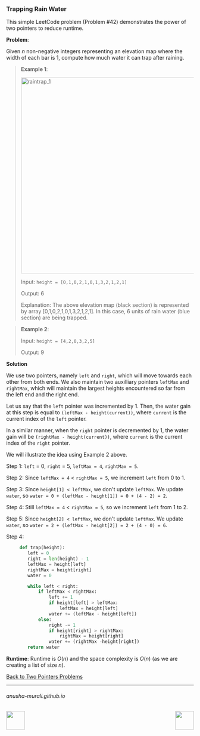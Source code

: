 ### Trapping Rain Water

This simple LeetCode problem (Problem #42) demonstrates the power of two pointers to reduce runtime.

**Problem**: 

Given $n$ non-negative integers representing an elevation map where the width of each bar is 1, 
compute how much water it can trap after raining.

> **Example 1**:
>
> <img width="525" alt="raintrap_1" src="https://github.com/user-attachments/assets/dd747ea6-52d1-4963-9246-dbf0de95c9aa" />
> 
>
> Input: `height = [0,1,0,2,1,0,1,3,2,1,2,1]`
> 
> Output: 6
> 
> Explanation: The above elevation map (black section) is represented by array [0,1,0,2,1,0,1,3,2,1,2,1].
> In this case, 6 units of rain water (blue section) are being trapped.

> **Example 2**:
>
> Input: `height = [4,2,0,3,2,5]`
>
> Output: 9

**Solution**

We use two pointers, namely `left` and `right`, which will move towards each other from both ends. We also maintain two auxilliary pointers `leftMax` and `rightMax`, which will maintain the largest heights encountered so far from the left end and the right end.

Let us say that the `left` pointer was incremented by 1. Then, the water gain at this step is equal to `(leftMax - height(current))`, where `current` is the current index of the `left` pointer.

In a similar manner, when the `right` pointer is decremented by 1, the water gain will be `(rightMax - height(current))`, where `current` is the current index of the `right` pointer.

We will illustrate the idea using Example 2 above.

Step 1: `left` = 0, `right` = 5, `leftMax = 4`, `rightMax = 5`.

Step 2: Since `leftMax = 4` < `rightMax = 5`, we increment `left` from 0 to 1.

Step 3: Since `height[1] < leftMax`, we don't update `leftMax`. We update `water`, so `water = 0 + (leftMax - height[1]) = 0 + (4 - 2) = 2`.

Step 4: Still `leftMax = 4` < `rightMax = 5`, so we increment `left` from 1 to 2.

Step 5: Since `height[2] < leftMax`, we don't update `leftMax`. We update `water`, so `water = 2 + (leftMax - height[2]) = 2 + (4 - 0) = 6`.



Step 4:

```python
     def trap(height):
        left = 0
        right = len(height) - 1
        leftMax = height[left]
        rightMax = height[right]
        water = 0

        while left < right:
            if leftMax < rightMax:
                left += 1
                if height[left] > leftMax:
                    leftMax = height[left]
                water += (leftMax - height[left])
            else:
                right -= 1
                if height[right] > rightMax:
                    rightMax = height[right]
                water += (rightMax -height[right])
        return water
```



**Runtime**: Runtime is $O(n)$ and the space complexity is $O(n)$ (as we are creating a list of size $n$).

[Back to Two Pointers Problems](./problems.md)

* * *
###### anusha-murali.github.io

<img src="https://github.com/anusha-murali/anusha-murali.github.io/assets/111596338/639243aa-2857-4595-a65a-7852762bb002" width="50" height="50" align="left">

[<img src="https://github.com/user-attachments/assets/989cfb30-4fb8-40f8-a812-8a054869aa32" width="50" height="50" align="right">](../index.md)
